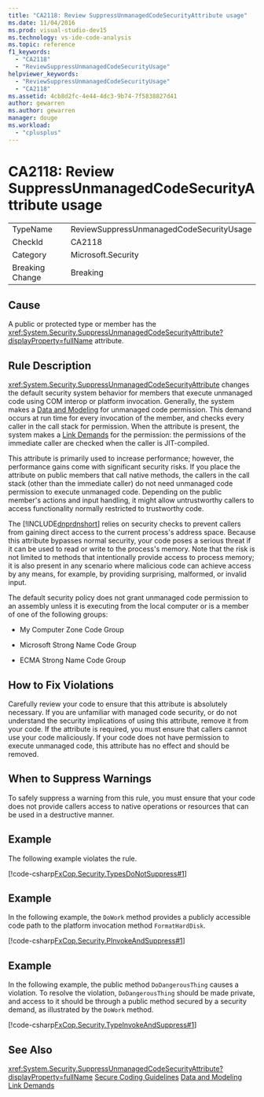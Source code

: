 ```yaml
---
title: "CA2118: Review SuppressUnmanagedCodeSecurityAttribute usage"
ms.date: 11/04/2016
ms.prod: visual-studio-dev15
ms.technology: vs-ide-code-analysis
ms.topic: reference
f1_keywords:
  - "CA2118"
  - "ReviewSuppressUnmanagedCodeSecurityUsage"
helpviewer_keywords:
  - "ReviewSuppressUnmanagedCodeSecurityUsage"
  - "CA2118"
ms.assetid: 4cb8d2fc-4e44-4dc3-9b74-7f5838827d41
author: gewarren
ms.author: gewarren
manager: douge
ms.workload:
  - "cplusplus"
---
```

# CA2118: Review SuppressUnmanagedCodeSecurityAttribute usage
|||
|-|-|
|TypeName|ReviewSuppressUnmanagedCodeSecurityUsage|
|CheckId|CA2118|
|Category|Microsoft.Security|
|Breaking Change|Breaking|

## Cause
 A public or protected type or member has the <xref:System.Security.SuppressUnmanagedCodeSecurityAttribute?displayProperty=fullName> attribute.

## Rule Description
 <xref:System.Security.SuppressUnmanagedCodeSecurityAttribute> changes the default security system behavior for members that execute unmanaged code using COM interop or platform invocation. Generally, the system makes a [Data and Modeling](/dotnet/framework/data/index) for unmanaged code permission. This demand occurs at run time for every invocation of the member, and checks every caller in the call stack for permission. When the attribute is present, the system makes a [Link Demands](/dotnet/framework/misc/link-demands) for the permission: the permissions of the immediate caller are checked when the caller is JIT-compiled.

 This attribute is primarily used to increase performance; however, the performance gains come with significant security risks. If you place the attribute on public members that call native methods, the callers in the call stack (other than the immediate caller) do not need unmanaged code permission to execute unmanaged code. Depending on the public member's actions and input handling, it might allow untrustworthy callers to access functionality normally restricted to trustworthy code.

 The [!INCLUDE[dnprdnshort](../code-quality/includes/dnprdnshort_md.md)] relies on security checks to prevent callers from gaining direct access to the current process's address space. Because this attribute bypasses normal security, your code poses a serious threat if it can be used to read or write to the process's memory. Note that the risk is not limited to methods that intentionally provide access to process memory; it is also present in any scenario where malicious code can achieve access by any means, for example, by providing surprising, malformed, or invalid input.

 The default security policy does not grant unmanaged code permission to an assembly unless it is executing from the local computer or is a member of one of the following groups:

-   My Computer Zone Code Group

-   Microsoft Strong Name Code Group

-   ECMA Strong Name Code Group

## How to Fix Violations
 Carefully review your code to ensure that this attribute is absolutely necessary. If you are unfamiliar with managed code security, or do not understand the security implications of using this attribute, remove it from your code. If the attribute is required, you must ensure that callers cannot use your code maliciously. If your code does not have permission to execute unmanaged code, this attribute has no effect and should be removed.

## When to Suppress Warnings
 To safely suppress a warning from this rule, you must ensure that your code does not provide callers access to native operations or resources that can be used in a destructive manner.

## Example
 The following example violates the rule.

 [!code-csharp[FxCop.Security.TypesDoNotSuppress#1](../code-quality/codesnippet/CSharp/ca2118-review-suppressunmanagedcodesecurityattribute-usage_1.cs)]

## Example
 In the following example, the `DoWork` method provides a publicly accessible code path to the platform invocation method `FormatHardDisk`.

 [!code-csharp[FxCop.Security.PInvokeAndSuppress#1](../code-quality/codesnippet/CSharp/ca2118-review-suppressunmanagedcodesecurityattribute-usage_2.cs)]

## Example
 In the following example, the public method `DoDangerousThing` causes a violation. To resolve the violation, `DoDangerousThing` should be made private, and access to it should be through a public method secured by a security demand, as illustrated by the `DoWork` method.

 [!code-csharp[FxCop.Security.TypeInvokeAndSuppress#1](../code-quality/codesnippet/CSharp/ca2118-review-suppressunmanagedcodesecurityattribute-usage_3.cs)]

## See Also
 <xref:System.Security.SuppressUnmanagedCodeSecurityAttribute?displayProperty=fullName>
 [Secure Coding Guidelines](/dotnet/standard/security/secure-coding-guidelines)
 [Data and Modeling](/dotnet/framework/data/index)
 [Link Demands](/dotnet/framework/misc/link-demands)
